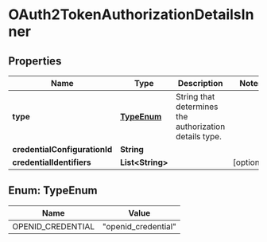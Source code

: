 # OAuth2TokenAuthorizationDetailsInner

## Properties

| Name                          | Type                      | Description                                            | Notes      |
| ----------------------------- | ------------------------- | ------------------------------------------------------ | ---------- |
| **type**                      | [**TypeEnum**](#TypeEnum) | String that determines the authorization details type. |            |
| **credentialConfigurationId** | **String**                |                                                        |            |
| **credentialIdentifiers**     | **List&lt;String&gt;**    |                                                        | [optional] |

## Enum: TypeEnum

| Name              | Value                         |
| ----------------- | ----------------------------- |
| OPENID_CREDENTIAL | &quot;openid_credential&quot; |
